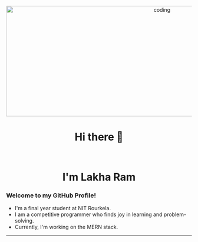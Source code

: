 <p align="center">
  <img alt="coding" width="830" height="300" src="https://github.com/user-attachments/assets/d8956a09-23dd-4b48-a744-28e5cc83a78b">
</p>

<h1 align="center">Hi there 👋</h1>
<br/>

<h1 align="center"> I'm Lakha Ram</h1>

<h3 align="left">Welcome to my GitHub Profile!</h3>

- I'm a final year student at NIT Rourkela.
- I am a competitive programmer who finds joy in learning and problem-solving.
- Currently, I'm working on the MERN stack.

---
